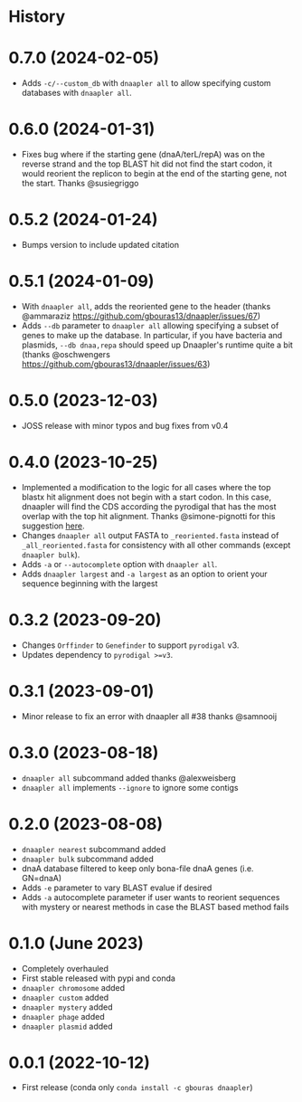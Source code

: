 # History

# 0.7.0 (2024-02-05)

* Adds `-c/--custom_db` with `dnaapler all` to allow specifying custom databases with `dnaapler all`.

# 0.6.0 (2024-01-31)

* Fixes bug where if the starting gene (dnaA/terL/repA) was on the reverse strand and the top BLAST hit did not find the start codon, it would reorient the replicon to begin at the end of the starting gene, not the start. Thanks @susiegriggo

# 0.5.2 (2024-01-24)

* Bumps version to include updated citation

# 0.5.1 (2024-01-09)

* With `dnaapler all`, adds the reoriented gene to the header (thanks @ammaraziz https://github.com/gbouras13/dnaapler/issues/67)
* Adds `--db` parameter to `dnaapler all`  allowing specifying a subset of genes to make up the database. In particular, if you have bacteria and plasmids, `--db dnaa,repa` should speed up Dnaapler's runtime quite a bit (thanks @oschwengers https://github.com/gbouras13/dnaapler/issues/63)

# 0.5.0 (2023-12-03)

* JOSS release with minor typos and bug fixes from v0.4

# 0.4.0 (2023-10-25)

* Implemented a modification to the logic for all cases where the top blastx hit alignment does not begin with a start codon. In this case, dnaapler will find the CDS according the pyrodigal that has the most overlap with the top hit alignment. Thanks @simone-pignotti for this suggestion [here](https://github.com/gbouras13/dnaapler/issues/44).
* Changes `dnaapler all` output FASTA to `_reoriented.fasta` instead of `_all_reoriented.fasta` for consistency with all other commands (except `dnaapler bulk`).
* Adds `-a` or `--autocomplete` option with `dnaapler all`.
* Adds `dnaapler largest` and `-a largest` as an option to orient your sequence beginning with the largest 

# 0.3.2 (2023-09-20)

* Changes `Orffinder` to `Genefinder`  to support `pyrodigal` v3.
* Updates dependency to `pyrodigal >=v3`.

# 0.3.1 (2023-09-01)

* Minor release to fix an error with dnaapler all #38 thanks @samnooij

# 0.3.0 (2023-08-18)

* `dnaapler all` subcommand added thanks @alexweisberg
* `dnaapler all` implements `--ignore` to ignore some contigs


# 0.2.0 (2023-08-08)

* `dnaapler nearest` subcommand added
* `dnaapler bulk` subcommand added
* dnaA database filtered to keep only bona-file dnaA genes (i.e. GN=dnaA)
* Adds `-e` parameter to vary BLAST evalue if desired
* Adds `-a` autocomplete parameter if user wants to reorient sequences with mystery or nearest methods in case the BLAST based method fails

# 0.1.0 (June 2023)

* Completely overhauled
* First stable released with pypi and conda 
* `dnaapler chromosome` added
* `dnaapler custom` added
* `dnaapler mystery` added 
* `dnaapler phage` added
* `dnaapler plasmid` added


# 0.0.1 (2022-10-12)

* First release (conda only `conda install -c gbouras dnaapler`)
